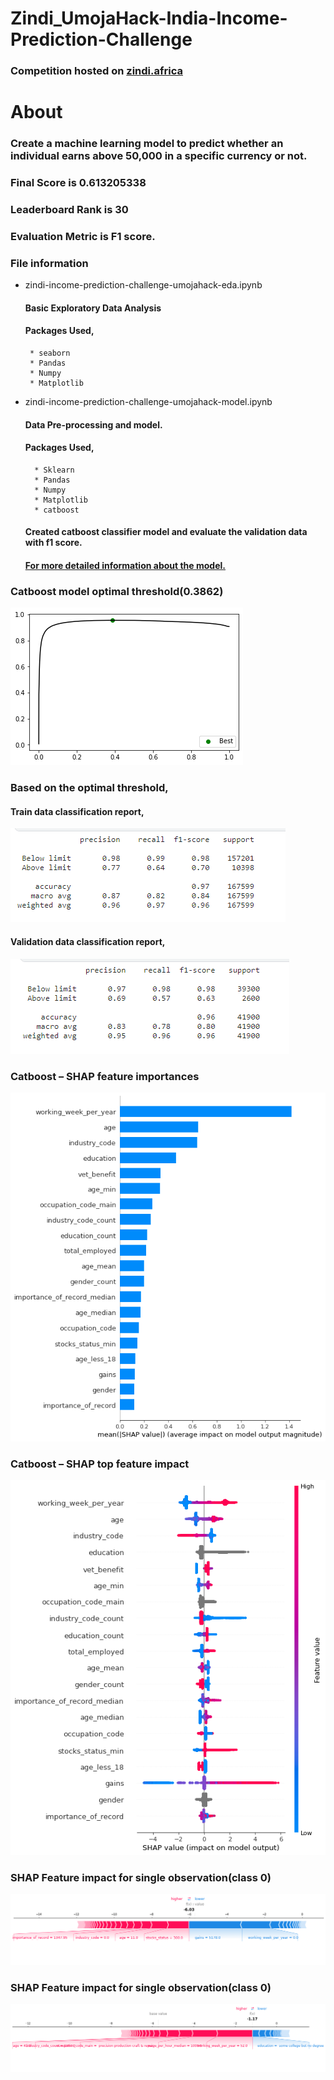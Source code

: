 # Zindi_UmojaHack-India-Income-Prediction-Challenge

### Competition hosted on <a href="https://zindi.africa/competitions/umojahack-india-2022">zindi.africa</a>

# About

### Create a machine learning model to predict whether an individual earns above 50,000 in a specific currency or not.

### Final Score is 0.613205338

### Leaderboard Rank is 30

### Evaluation Metric is F1 score.

### File information
 
 * zindi-income-prediction-challenge-umojahack-eda.ipynb
    #### Basic Exploratory Data Analysis
    #### Packages Used,
        * seaborn
        * Pandas
        * Numpy
        * Matplotlib
* zindi-income-prediction-challenge-umojahack-model.ipynb
    #### Data Pre-processing and model. 
    #### Packages Used,
        * Sklearn
        * Pandas
        * Numpy
        * Matplotlib
        * catboost    
     #### Created catboost classifier model and evaluate the validation data with f1 score. 
     #### [For more detailed information about the model.](https://github.com/hariprasath-v/Zindi_UmojaHack-India-Income-Prediction-Challenge/blob/main/Approach_Zindi_UmojaHack%20India%20Income%20Prediction%20Challenge.pdf)
     

### Catboost model optimal threshold(0.3862)
![Alt text](https://github.com/hariprasath-v/Zindi_UmojaHack-India-Income-Prediction-Challenge/blob/main/Model%20visualization/Optimal%20threshold%20plot(Optimal%20threshold%200.3862).png)

### Based on the optimal threshold,
#### Train data classification report,
![Alt text](https://github.com/hariprasath-v/Zindi_UmojaHack-India-Income-Prediction-Challenge/blob/main/Model%20visualization/Train%20data%20classification%20report.PNG)

#### Validation data classification report,
![Alt text](https://github.com/hariprasath-v/Zindi_UmojaHack-India-Income-Prediction-Challenge/blob/main/Model%20visualization/Validation%20data%20classification%20report.PNG)

### Catboost – SHAP feature importances
![Alt text](https://github.com/hariprasath-v/Zindi_UmojaHack-India-Income-Prediction-Challenge/blob/main/Model%20visualization/Catboost%20Shap%20-%20feature%20importances%20plot.png)

### Catboost – SHAP top feature impact
![Alt text](https://github.com/hariprasath-v/Zindi_UmojaHack-India-Income-Prediction-Challenge/blob/main/Model%20visualization/Catboost%20Shap%20-%20top%20feature%20impact.png)

### SHAP Feature impact for single observation(class 0)
![Alt text](https://github.com/hariprasath-v/Zindi_UmojaHack-India-Income-Prediction-Challenge/blob/main/Model%20visualization/Shap%20Feature%20impact%20single%20observation%20for%20class%200.png)

### SHAP Feature impact for single observation(class 0)
![Alt text](https://github.com/hariprasath-v/Zindi_UmojaHack-India-Income-Prediction-Challenge/blob/main/Model%20visualization/Shap%20Feature%20impact%20single%20observation%20for%20class%201.png)

